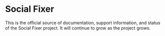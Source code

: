 # Social Fixer

This is the official source of documentation, support information, and status of the Social Fixer project. It will continue to grow as the project grows.
